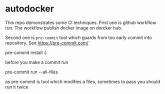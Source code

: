 # autodocker

This repo demonstrates some CI techniques.
First one is github workflow run. The workflow publish docker image on dorcker hub.

Second one is `pre-commit` tool which guards from too early commit into repository.
See https://pre-commit.com/

pre-commit install :)

before you make a commit run

pre-commit run --all-files

as pre-commit is tool which modifies a files, sometimes to pass you should run it twice
